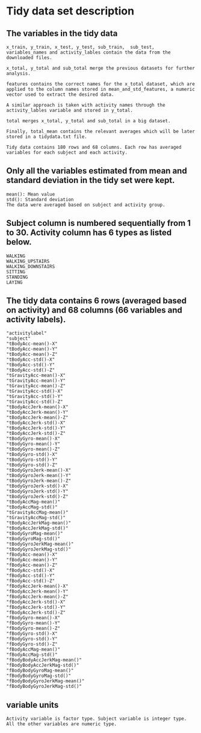 # Tidy data set description

## The variables in the tidy data

	x_train, y_train, x_test, y_test, sub_train,  sub_test, variables_names and activity_lables contain the data from the downloaded files.
	
	x_total, y_total and sub_total merge the previous datasets for further analysis.
	
	features contains the correct names for the x_total dataset, which are applied to the column names stored in mean_and_std_features, a numeric vector used to extract the desired data.
	
	A similar approach is taken with activity names through the activity_lables variable and stored in y_total.
	
	total merges x_total, y_total and sub_total in a big dataset.
	
	Finally, total_mean contains the relevant averages which will be later stored in a tidydata.txt file.

	Tidy data contains 180 rows and 68 columns. Each row has averaged variables for each subject and each activity.

## Only all the variables estimated from mean and standard deviation in the tidy set were kept.

	mean(): Mean value
	std(): Standard deviation
	The data were averaged based on subject and activity group.

## Subject column is numbered sequentially from 1 to 30. Activity column has 6 types as listed below.

	WALKING
	WALKING_UPSTAIRS
	WALKING_DOWNSTAIRS
	SITTING
	STANDING
	LAYING


## The tidy data contains 6 rows (averaged based on activity) and 68 columns (66 variables and activity labels).

	"activitylabel"
	"subject"
	"tBodyAcc-mean()-X"
	"tBodyAcc-mean()-Y"
	"tBodyAcc-mean()-Z"
	"tBodyAcc-std()-X"
	"tBodyAcc-std()-Y"
	"tBodyAcc-std()-Z"
	"tGravityAcc-mean()-X"
	"tGravityAcc-mean()-Y"
	"tGravityAcc-mean()-Z"
	"tGravityAcc-std()-X"
	"tGravityAcc-std()-Y"
	"tGravityAcc-std()-Z"
	"tBodyAccJerk-mean()-X"
	"tBodyAccJerk-mean()-Y"
	"tBodyAccJerk-mean()-Z"
	"tBodyAccJerk-std()-X"
	"tBodyAccJerk-std()-Y"
	"tBodyAccJerk-std()-Z"
	"tBodyGyro-mean()-X"
	"tBodyGyro-mean()-Y"
	"tBodyGyro-mean()-Z"
	"tBodyGyro-std()-X"
	"tBodyGyro-std()-Y"
	"tBodyGyro-std()-Z"
	"tBodyGyroJerk-mean()-X"
	"tBodyGyroJerk-mean()-Y"
	"tBodyGyroJerk-mean()-Z"
	"tBodyGyroJerk-std()-X"
	"tBodyGyroJerk-std()-Y"
	"tBodyGyroJerk-std()-Z"
	"tBodyAccMag-mean()"
	"tBodyAccMag-std()"
	"tGravityAccMag-mean()"
	"tGravityAccMag-std()"
	"tBodyAccJerkMag-mean()"
	"tBodyAccJerkMag-std()"
	"tBodyGyroMag-mean()"
	"tBodyGyroMag-std()"
	"tBodyGyroJerkMag-mean()"
	"tBodyGyroJerkMag-std()"
	"fBodyAcc-mean()-X"
	"fBodyAcc-mean()-Y"
	"fBodyAcc-mean()-Z"
	"fBodyAcc-std()-X"
	"fBodyAcc-std()-Y"
	"fBodyAcc-std()-Z"
	"fBodyAccJerk-mean()-X"
	"fBodyAccJerk-mean()-Y"
	"fBodyAccJerk-mean()-Z"
	"fBodyAccJerk-std()-X"
	"fBodyAccJerk-std()-Y"
	"fBodyAccJerk-std()-Z"
	"fBodyGyro-mean()-X"
	"fBodyGyro-mean()-Y"
	"fBodyGyro-mean()-Z"
	"fBodyGyro-std()-X"
	"fBodyGyro-std()-Y"
	"fBodyGyro-std()-Z"
	"fBodyAccMag-mean()"
	"fBodyAccMag-std()"
	"fBodyBodyAccJerkMag-mean()"
	"fBodyBodyAccJerkMag-std()"
	"fBodyBodyGyroMag-mean()"
	"fBodyBodyGyroMag-std()"
	"fBodyBodyGyroJerkMag-mean()"
	"fBodyBodyGyroJerkMag-std()"


## variable units

	Activity variable is factor type. Subject variable is integer type. All the other variables are numeric type.
